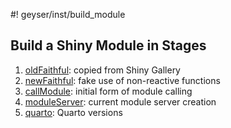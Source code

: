 #! geyser/inst/build_module

## Build a Shiny Module in Stages

1. [oldFaithful](https://github.com/byandell/geyser/tree/main/inst/build_module/1_oldFaithful):
copied from Shiny Gallery
2. [newFaithful](https://github.com/byandell/geyser/tree/main/inst/build_module/2_newFaithful):
fake use of non-reactive functions
3. [callModule](https://github.com/byandell/geyser/tree/main/inst/build_module/3_callModule):
initial form of module calling
4. [moduleServer](https://github.com/byandell/geyser/tree/main/inst/build_module/4_moduleServer):
current module server creation
5. [quarto](https://github.com/byandell/geyser/tree/main/inst/build_module/5_quarto):
Quarto versions
